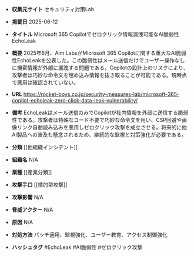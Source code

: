 - **収集元サイト**
セキュリティ対策Lab

- **掲載日**
2025-06-12

- **タイトル**
Microsoft 365 Copilotでゼロクリック情報漏洩可能なAI脆弱性EchoLeak

- **概要**
2025年6月、Aim LabsがMicrosoft 365 Copilotに関する重大なAI脆弱性EchoLeakを公表した。この脆弱性はメール送信だけでユーザー操作なしに機密情報が外部に漏洩する問題である。Copilotの設計上のリスクにより、攻撃者は巧妙な命令文を埋め込み情報を抜き取ることが可能である。現時点で悪用は確認されていない。

- **URL**
https://rocket-boys.co.jp/security-measures-lab/microsoft-365-copilot-echoleak-zero-click-data-leak-vulnerability/

- **備考**
EchoLeakはメール送信のみでCopilotが社内情報を外部に送信する脆弱性である。攻撃者は特殊なコード不要で巧妙な命令文を用い、CSP回避や画像リンク自動読み込みを悪用しゼロクリック攻撃を成立させる。将来的に他AI製品への波及も懸念されるため、継続的な監視と対策強化が必要である。

- **分類**
[[他組織インシデント]]

- **組織名**
N/A

- **業種**
[[産業分類]]

- **攻撃手口**
[[標的型攻撃]]

- **攻撃影響**
N/A

- **脅威アクター**
N/A

- **原因**
N/A

- **対処方法**
パッチ適用、監視強化、ユーザー教育、アクセス制御強化

- **ハッシュタグ**
#EchoLeak #AI脆弱性 #ゼロクリック攻撃
